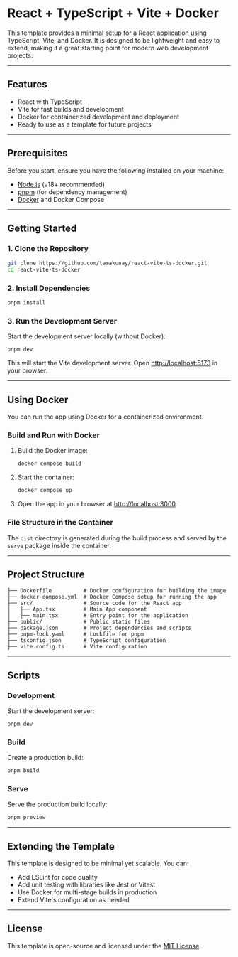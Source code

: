 # React + TypeScript + Vite + Docker

This template provides a minimal setup for a React application using TypeScript, Vite, and Docker. It is designed to be lightweight and easy to extend, making it a great starting point for modern web development projects.

---

## Features

- React with TypeScript
- Vite for fast builds and development
- Docker for containerized development and deployment
- Ready to use as a template for future projects

---

## Prerequisites

Before you start, ensure you have the following installed on your machine:

- [Node.js](https://nodejs.org/) (v18+ recommended)
- [pnpm](https://pnpm.io/) (for dependency management)
- [Docker](https://www.docker.com/) and Docker Compose

---

## Getting Started

### 1. Clone the Repository

```bash
git clone https://github.com/tamakunay/react-vite-ts-docker.git
cd react-vite-ts-docker
```

### 2. Install Dependencies

```bash
pnpm install
```

### 3. Run the Development Server

Start the development server locally (without Docker):

```bash
pnpm dev
```

This will start the Vite development server. Open [http://localhost:5173](http://localhost:5173) in your browser.

---

## Using Docker

You can run the app using Docker for a containerized environment.

### Build and Run with Docker

1. Build the Docker image:

   ```bash
   docker compose build
   ```

2. Start the container:

   ```bash
   docker compose up
   ```

3. Open the app in your browser at [http://localhost:3000](http://localhost:3000).

### File Structure in the Container

The `dist` directory is generated during the build process and served by the `serve` package inside the container.

---

## Project Structure

```
├── Dockerfile          # Docker configuration for building the image
├── docker-compose.yml  # Docker Compose setup for running the app
├── src/                # Source code for the React app
│   ├── App.tsx         # Main App component
│   ├── main.tsx        # Entry point for the application
├── public/             # Public static files
├── package.json        # Project dependencies and scripts
├── pnpm-lock.yaml      # Lockfile for pnpm
├── tsconfig.json       # TypeScript configuration
├── vite.config.ts      # Vite configuration
```

---

## Scripts

### Development

Start the development server:

```bash
pnpm dev
```

### Build

Create a production build:

```bash
pnpm build
```

### Serve

Serve the production build locally:

```bash
pnpm preview
```

---

## Extending the Template

This template is designed to be minimal yet scalable. You can:

- Add ESLint for code quality
- Add unit testing with libraries like Jest or Vitest
- Use Docker for multi-stage builds in production
- Extend Vite's configuration as needed

---

## License

This template is open-source and licensed under the [MIT License](LICENSE).

